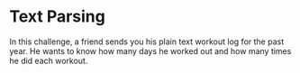 # Text Parsing

In this challenge, a friend sends you his plain text workout log for the past year. He wants to know how many days he worked out and how many times he did each workout.